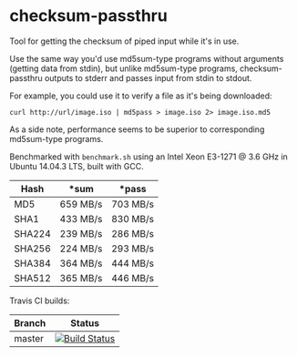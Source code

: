 # checksum-passthru

Tool for getting the checksum of piped input while it's in use.

Use the same way you'd use md5sum-type programs without arguments (getting data from stdin), but
unlike md5sum-type programs, checksum-passthru outputs to stderr and passes input from stdin to stdout.

For example, you could use it to verify a file as it's being downloaded:
```
curl http://url/image.iso | md5pass > image.iso 2> image.iso.md5
```

As a side note, performance seems to be superior to corresponding md5sum-type programs.

Benchmarked with `benchmark.sh` using an Intel Xeon E3-1271 @ 3.6 GHz in Ubuntu 14.04.3 LTS, built with GCC.

| Hash   | *sum     | *pass    |
|--------|----------|----------|
| MD5    | 659 MB/s | 703 MB/s |
| SHA1   | 433 MB/s | 830 MB/s |
| SHA224 | 239 MB/s | 286 MB/s |
| SHA256 | 224 MB/s | 293 MB/s |
| SHA384 | 364 MB/s | 444 MB/s |
| SHA512 | 365 MB/s | 446 MB/s |

Travis CI builds:

|Branch      |Status   |
|------------|---------|
|master      | [![Build Status](https://travis-ci.org/VectorCell/checksum-passthru.svg?branch=master)](https://travis-ci.org/VectorCell/checksum-passthru?branch=master) |
